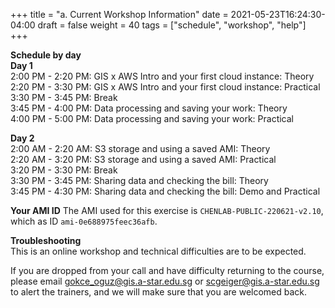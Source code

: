 +++
title = "a. Current Workshop Information"
date = 2021-05-23T16:24:30-04:00
draft = false 
weight = 40
tags = ["schedule", "workshop", "help"]
+++

**Schedule by day**  
**Day 1**  
2:00 PM - 2:20 PM: GIS x AWS Intro and your first cloud instance: Theory   
2:20 PM - 3:30 PM: GIS x AWS Intro and your first cloud instance: Practical    
3:30 PM - 3:45 PM: Break   
3:45 PM - 4:00 PM: Data processing and saving your work: Theory  
4:00 PM - 5:00 PM: Data processing and saving your work: Practical   
   
**Day 2**  
2:00 AM - 2:20 AM: S3 storage and using a saved AMI: Theory  
2:20 AM - 3:20 PM: S3 storage and using a saved AMI: Practical   
3:20 PM - 3:30 PM: Break   
3:30 PM - 3:45 PM: Sharing data and checking the bill: Theory  
3:45 PM - 4:30 PM: Sharing data and checking the bill: Demo and Practical  

**Your AMI ID**
The AMI used for this exercise is `CHENLAB-PUBLIC-220621-v2.10`, which as ID `ami-0e688975feec36afb`.  
  
**Troubleshooting**  
This is an online workshop and technical difficulties are to be expected.  

If you are dropped from your call and have difficulty returning to the course, please email gokce_oguz@gis.a-star.edu.sg or scgeiger@gis.a-star.edu.sg to alert the trainers, and we will make sure that you are welcomed back.
